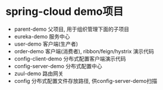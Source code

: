 # spring-cloud demo项目
- parent-demo  父项目, 用于组织管理下面的子项目
- eureka-demo  服务中心
- user-demo  客户端(生产者)
- order-demo 客户端(消费者), ribbon/feign/hystrix 演示代码
- config-client-demo 分布式配置客户端演示代码
- config-server-demo 分布式配置中心
- zuul-demo 路由网关
- config 分布式配置文件存放路径, 供config-server-demo扫描
